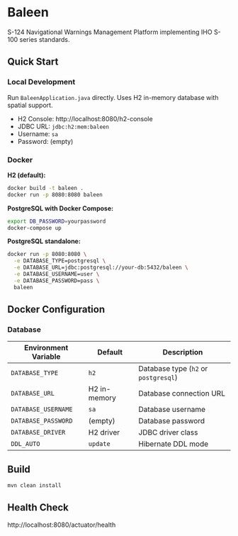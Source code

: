 # Baleen

S-124 Navigational Warnings Management Platform implementing IHO S-100 series standards.

## Quick Start

### Local Development
Run `BaleenApplication.java` directly. Uses H2 in-memory database with spatial support.

- H2 Console: http://localhost:8080/h2-console
- JDBC URL: `jdbc:h2:mem:baleen`
- Username: `sa`
- Password: (empty)

### Docker

**H2 (default):**
```bash
docker build -t baleen .
docker run -p 8080:8080 baleen
```

**PostgreSQL with Docker Compose:**
```bash
export DB_PASSWORD=yourpassword
docker-compose up
```

**PostgreSQL standalone:**
```bash
docker run -p 8080:8080 \
  -e DATABASE_TYPE=postgresql \
  -e DATABASE_URL=jdbc:postgresql://your-db:5432/baleen \
  -e DATABASE_USERNAME=user \
  -e DATABASE_PASSWORD=pass \
  baleen
```

## Docker Configuration

### Database

| Environment Variable | Default | Description |
|---------------------|---------|-------------|
| `DATABASE_TYPE` | `h2` | Database type (`h2` or `postgresql`) |
| `DATABASE_URL` | H2 in-memory | Database connection URL |
| `DATABASE_USERNAME` | `sa` | Database username |
| `DATABASE_PASSWORD` | (empty) | Database password |
| `DATABASE_DRIVER` | H2 driver | JDBC driver class |
| `DDL_AUTO` | `update` | Hibernate DDL mode |

## Build

```bash
mvn clean install
```

## Health Check

http://localhost:8080/actuator/health
